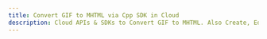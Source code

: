 ---title: Convert GIF to MHTML via Cpp SDK in Clouddescription: Cloud APIs & SDKs to Convert GIF to MHTML. Also Create, Edit & Render Microsoft Word & OpenOffice documents in the Cloud.---
